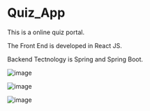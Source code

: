 # Quiz_App

This is a online quiz portal.


The Front End is developed in React JS.


Backend Tectnology is Spring and Spring Boot.

![image](https://github.com/user-attachments/assets/8c85f6c1-4428-481b-824e-56c28c1ef50c)



![image](https://github.com/user-attachments/assets/e660eb3b-eaa0-4e3a-8ef1-d2845e0b9f6e)


![image](https://github.com/user-attachments/assets/af8e4820-85ad-4340-9c84-0d067b01e3fc)
